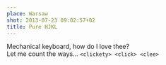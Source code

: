 ```yaml
---
place: Warsaw
shot: 2013-07-23 09:02:57+02
title: Pure HJKL
---
```


Mechanical keyboard, how do I love thee?  
Let me count the ways… `<clickety> <click> <clee>`
